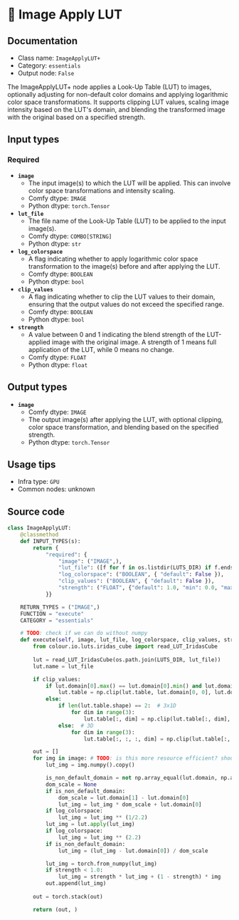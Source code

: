 # 🔧 Image Apply LUT
## Documentation
- Class name: `ImageApplyLUT+`
- Category: `essentials`
- Output node: `False`

The ImageApplyLUT+ node applies a Look-Up Table (LUT) to images, optionally adjusting for non-default color domains and applying logarithmic color space transformations. It supports clipping LUT values, scaling image intensity based on the LUT's domain, and blending the transformed image with the original based on a specified strength.
## Input types
### Required
- **`image`**
    - The input image(s) to which the LUT will be applied. This can involve color space transformations and intensity scaling.
    - Comfy dtype: `IMAGE`
    - Python dtype: `torch.Tensor`
- **`lut_file`**
    - The file name of the Look-Up Table (LUT) to be applied to the input image(s).
    - Comfy dtype: `COMBO[STRING]`
    - Python dtype: `str`
- **`log_colorspace`**
    - A flag indicating whether to apply logarithmic color space transformation to the image(s) before and after applying the LUT.
    - Comfy dtype: `BOOLEAN`
    - Python dtype: `bool`
- **`clip_values`**
    - A flag indicating whether to clip the LUT values to their domain, ensuring that the output values do not exceed the specified range.
    - Comfy dtype: `BOOLEAN`
    - Python dtype: `bool`
- **`strength`**
    - A value between 0 and 1 indicating the blend strength of the LUT-applied image with the original image. A strength of 1 means full application of the LUT, while 0 means no change.
    - Comfy dtype: `FLOAT`
    - Python dtype: `float`
## Output types
- **`image`**
    - Comfy dtype: `IMAGE`
    - The output image(s) after applying the LUT, with optional clipping, color space transformation, and blending based on the specified strength.
    - Python dtype: `torch.Tensor`
## Usage tips
- Infra type: `GPU`
- Common nodes: unknown


## Source code
```python
class ImageApplyLUT:
    @classmethod
    def INPUT_TYPES(s):
        return {
            "required": {
                "image": ("IMAGE",),
                "lut_file": ([f for f in os.listdir(LUTS_DIR) if f.endswith('.cube')], ),
                "log_colorspace": ("BOOLEAN", { "default": False }),
                "clip_values": ("BOOLEAN", { "default": False }),
                "strength": ("FLOAT", {"default": 1.0, "min": 0.0, "max": 1.0, "step": 0.1 }),
            }}

    RETURN_TYPES = ("IMAGE",)
    FUNCTION = "execute"
    CATEGORY = "essentials"

    # TODO: check if we can do without numpy
    def execute(self, image, lut_file, log_colorspace, clip_values, strength):
        from colour.io.luts.iridas_cube import read_LUT_IridasCube
        
        lut = read_LUT_IridasCube(os.path.join(LUTS_DIR, lut_file))
        lut.name = lut_file

        if clip_values:
            if lut.domain[0].max() == lut.domain[0].min() and lut.domain[1].max() == lut.domain[1].min():
                lut.table = np.clip(lut.table, lut.domain[0, 0], lut.domain[1, 0])
            else:
                if len(lut.table.shape) == 2:  # 3x1D
                    for dim in range(3):
                        lut.table[:, dim] = np.clip(lut.table[:, dim], lut.domain[0, dim], lut.domain[1, dim])
                else:  # 3D
                    for dim in range(3):
                        lut.table[:, :, :, dim] = np.clip(lut.table[:, :, :, dim], lut.domain[0, dim], lut.domain[1, dim])

        out = []
        for img in image: # TODO: is this more resource efficient? should we use a batch instead?
            lut_img = img.numpy().copy()

            is_non_default_domain = not np.array_equal(lut.domain, np.array([[0., 0., 0.], [1., 1., 1.]]))
            dom_scale = None
            if is_non_default_domain:
                dom_scale = lut.domain[1] - lut.domain[0]
                lut_img = lut_img * dom_scale + lut.domain[0]
            if log_colorspace:
                lut_img = lut_img ** (1/2.2)
            lut_img = lut.apply(lut_img)
            if log_colorspace:
                lut_img = lut_img ** (2.2)
            if is_non_default_domain:
                lut_img = (lut_img - lut.domain[0]) / dom_scale

            lut_img = torch.from_numpy(lut_img)
            if strength < 1.0:
                lut_img = strength * lut_img + (1 - strength) * img
            out.append(lut_img)
        
        out = torch.stack(out)

        return (out, )

```
